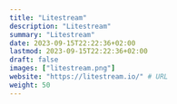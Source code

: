 ```yaml
---
title: "Litestream"
description: "Litestream"
summary: "Litestream"
date: 2023-09-15T22:22:36+02:00
lastmod: 2023-09-15T22:22:36+02:00
draft: false
images: ["litestream.png"]
website: "https://litestream.io/" # URL
weight: 50
---
```

